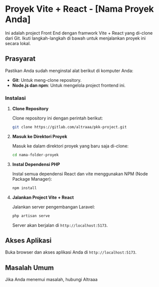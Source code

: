 # Proyek Vite + React - [Nama Proyek Anda]

Ini adalah project Front End dengan framwork Vite + React yang di-clone dari Git. Ikuti langkah-langkah di bawah untuk menjalankan proyek ini secara lokal.

## Prasyarat

Pastikan Anda sudah menginstal alat berikut di komputer Anda:

- **Git**: Untuk meng-clone repository.
- **Node.js dan npm**: Untuk mengelola project frontend ini.

### Instalasi

1. **Clone Repository**
   
   Clone repository ini dengan perintah berikut:
   ```bash
   git clone https://gitlab.com/altraaa/pkk-project.git
   ```

2. **Masuk ke Direktori Proyek**
   
   Masuk ke dalam direktori proyek yang baru saja di-clone:
   ```bash
   cd nama-folder-proyek
   ```

3. **Instal Dependensi PHP**

   Instal semua dependensi React dan vite menggunakan NPM (Node Package Manager):
   ```bash
   npm install
   ```

4. **Jalankan Project Vite + React**

    Jalankan server pengembangan Laravel:
    ```bash
    php artisan serve
    ```

    Server akan berjalan di `http://localhost:5173`.


## Akses Aplikasi

Buka browser dan akses aplikasi Anda di `http://localhost:5173`.

## Masalah Umum

Jika Anda menemui masalah, hubungi Altraaa